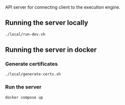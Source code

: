 API server for connecting client to the execution engine.

## Running the server locally

```bash
./local/run-dev.sh
```

## Running the server in docker

### Generate certificates

```bash
./local/generate-certs.sh
```

### Run the server

```bash
docker compose up
```

